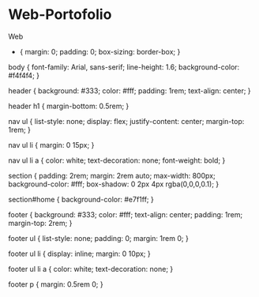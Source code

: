 # Web-Portofolio
Web
* {
    margin: 0;
    padding: 0;
    box-sizing: border-box;
}

body {
    font-family: Arial, sans-serif;
    line-height: 1.6;
    background-color: #f4f4f4;
}

header {
    background: #333;
    color: #fff;
    padding: 1rem;
    text-align: center;
}

header h1 {
    margin-bottom: 0.5rem;
}

nav ul {
    list-style: none;
    display: flex;
    justify-content: center;
    margin-top: 1rem;
}

nav ul li {
    margin: 0 15px;
}

nav ul li a {
    color: white;
    text-decoration: none;
    font-weight: bold;
}

section {
    padding: 2rem;
    margin: 2rem auto;
    max-width: 800px;
    background-color: #fff;
    box-shadow: 0 2px 4px rgba(0,0,0,0.1);
}

section#home {
    background-color: #e7f1ff;
}

footer {
    background: #333;
    color: #fff;
    text-align: center;
    padding: 1rem;
    margin-top: 2rem;
}

footer ul {
    list-style: none;
    padding: 0;
    margin: 1rem 0;
}

footer ul li {
    display: inline;
    margin: 0 10px;
}

footer ul li a {
    color: white;
    text-decoration: none;
}

footer p {
    margin: 0.5rem 0;
}
